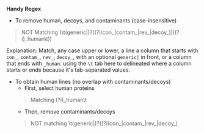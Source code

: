 **Handy Regex**

* To remove human, decoys, and contaminants (case-insensitive)

 >  NOT Matching (\t(generic\|)?((?i)con_|contam_|rev_|decoy_)|((?i)_human\t))

Explanation:
Match, any case upper or lower, a line a column that starts with `con_`, `contam_`, `rev_`, `decoy_`, with an optional `generic|` in front, or a column that ends with `_human`.
using the `\t` tab here to delineated where a column starts or ends because it's tab-separated values.

* To obtain human lines (no overlap with contaminants/decoys)
    * First, select human proteins
    > Matching (?i)_human\t
    * Then, remove contaminants/decoys
    > NOT matching \t(generic\|)?((?i)con_|contam_|rev_|decoy_)
